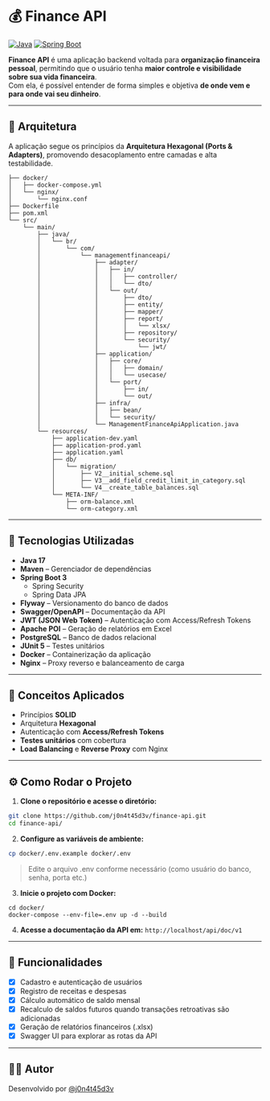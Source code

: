 # 💰 Finance API

[![Java](https://img.shields.io/badge/Java-17-blue)](https://www.oracle.com/java/)
[![Spring Boot](https://img.shields.io/badge/Spring--Boot-3.x-brightgreen)](https://spring.io/projects/spring-boot)


**Finance API** é uma aplicação backend voltada para **organização financeira pessoal**, permitindo que o usuário tenha **maior controle e visibilidade sobre sua vida financeira**.  
Com ela, é possível entender de forma simples e objetiva **de onde vem e para onde vai seu dinheiro**.

---

## 📐 Arquitetura

A aplicação segue os princípios da **Arquitetura Hexagonal (Ports & Adapters)**, promovendo desacoplamento entre camadas e alta testabilidade.

```
├── docker/
│   ├── docker-compose.yml
│   └── nginx/
│       └── nginx.conf
├── Dockerfile
├── pom.xml
└── src/
    └── main/
        ├── java/
        │   └── br/
        │       └── com/
        │           └── managementfinanceapi/
        │               ├── adapter/
        │               │   ├── in/
        │               │   │   ├── controller/
        │               │   │   └── dto/
        │               │   └── out/
        │               │       ├── dto/
        │               │       ├── entity/
        │               │       ├── mapper/
        │               │       ├── report/
        │               │       │   └── xlsx/
        │               │       ├── repository/
        │               │       └── security/
        │               │           └── jwt/
        │               ├── application/
        │               │   ├── core/
        │               │   │   ├── domain/
        │               │   │   └── usecase/
        │               │   └── port/
        │               │       ├── in/
        │               │       └── out/
        │               ├── infra/
        │               │   ├── bean/
        │               │   └── security/
        │               └── ManagementFinanceApiApplication.java
        └── resources/
            ├── application-dev.yaml
            ├── application-prod.yaml
            ├── application.yaml
            ├── db/
            │   └── migration/
            │       ├── V2__initial_scheme.sql
            │       ├── V3__add_field_credit_limit_in_category.sql
            │       └── V4__create_table_balances.sql
            └── META-INF/
                ├── orm-balance.xml
                └── orm-category.xml
```

---

## 🚀 Tecnologias Utilizadas

- **Java 17**
- **Maven** – Gerenciador de dependências
- **Spring Boot 3**
  - Spring Security
  - Spring Data JPA
- **Flyway** – Versionamento do banco de dados
- **Swagger/OpenAPI** – Documentação da API
- **JWT (JSON Web Token)** – Autenticação com Access/Refresh Tokens
- **Apache POI** – Geração de relatórios em Excel
- **PostgreSQL** – Banco de dados relacional
- **JUnit 5** – Testes unitários
- **Docker** – Containerização da aplicação
- **Nginx** – Proxy reverso e balanceamento de carga

---

## 🧠 Conceitos Aplicados

- Princípios **SOLID**
- Arquitetura **Hexagonal**
- Autenticação com **Access/Refresh Tokens**
- **Testes unitários** com cobertura
- **Load Balancing** e **Reverse Proxy** com Nginx

---

## ⚙️ Como Rodar o Projeto

1. **Clone o repositório e acesse o diretório:**

```bash
git clone https://github.com/j0n4t45d3v/finance-api.git
cd finance-api/
```
2. **Configure as variáveis de ambiente:**
```bash
cp docker/.env.example docker/.env
```
> Edite o arquivo .env conforme necessário (como usuário do banco, senha, porta etc.)
3. **Inicie o projeto com Docker:**
```
cd docker/
docker-compose --env-file=.env up -d --build
```
4. **Acesse a documentação da API em:** `http://localhost/api/doc/v1`

---

## 📌 Funcionalidades
- [x] Cadastro e autenticação de usuários
- [x] Registro de receitas e despesas
- [x] Cálculo automático de saldo mensal
- [x] Recalculo de saldos futuros quando transações retroativas são adicionadas
- [x] Geração de relatórios financeiros (.xlsx)
- [x] Swagger UI para explorar as rotas da API

---

## 🧑‍💻 Autor
Desenvolvido por [@j0n4t45d3v](https://github.com/j0n4t45d3v)
